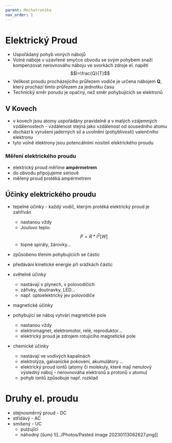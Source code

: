 ```yaml
---
parent: Mechatronika
nav_order: 1
---
```


# Elektrický Proud

- Uspořádaný pohyb voných nábojů
- Volné náboje v uzavřené smyčce obvodu se svým pohybem snaží kompenzovat nerovnováhu náboju ve svorkách zdroje el. napětí
$$I=\frac{Q}{T}$$
- Velikost proudu procházejícího průřezem vodiče je určena nábojem **Q**, který prochází tímto průřezem za jednotku času
- Technický směr porudu je opačný, než směr pohybujících se elektronů

## V Kovech
- v kovech jsou atomy uspořádány pravidelně a v malých vzájemných vzdálenostech - vzdálenost stejná jako vzdálenost od sousedního atomu
- dochází k vyrušení jaderných sil a uvolnění (pohyblivosti) valenčního elektronu
- tyto volně elektrony jsou potencálními nositeli elektrického proudu

### Měření elektrického proudu
- elektrický proud měříme **ampérmetrem**
- do obvodu připojujeme sériově
- měřený proud protéká ampérmetrem

## Účinky elektrického proudu
- tepelné účinky - každý vodič, kterým protéká elektrický proud je zahříván
	- nastanou vždy
	- Joulovo teplo: $$P=R*I^2[W]$$
	- topné spirály, žárovky...

- způsobeno třením pohybujících se částic
- předávání kinetické energie při srážkách částic
- světelné účinky
	- nastávají v plynech, v polovodičích
	- zářivky, doutnavky, LED... 
	- např. optoelektrický jev polovodiče

- magnetické účinky
- pohybující se náboj vytvárí magnetické pole
	- nastanou vždy
	- elektromagnet, elektromotor, relé, reproduktor...
	- elektrický proud je zdrojem rotujícího magnetické pole

- chemické účinky
	- nastávají ve vodivých kapalinách
	- elektrolýza, galvanické pokovení, akumulátory ...
	- elektrický proud iontů (atomy či molekuly, které mají nenulový výsledný náboj - nerovnováha elektronů a protonů v atomu)
	- pohyb iontů způsobuje např. rozklad

# Druhy el. proudu
- stejnosměrný proud - DC
- střídávý - AC
- smíšený - UC
	- pulzující
	- náhodný (šum)
![[../Photos/Pasted image 20230113082627.png]]

